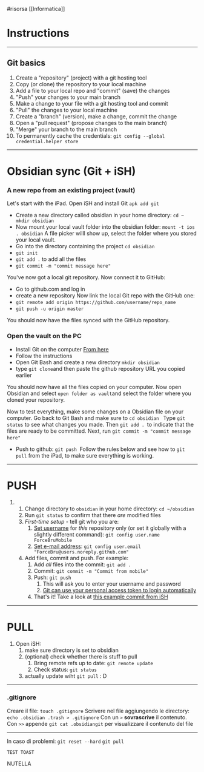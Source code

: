 #risorsa 
[[Informatica]]
# Instructions 
____
 
## Git basics

1.  Create a "repository" (project) with a git hosting tool 
2.  Copy (or clone) the repository to your local machine
3.  Add a file to your local repo and "commit" (save) the changes
4.  "Push" your changes to your main branch
5.  Make a change to your file with a git hosting tool and commit
6.  "Pull" the changes to your local machine
7.  Create a "branch" (version), make a change, commit the change
8.  Open a "pull request" (propose changes to the main branch)
9.  "Merge" your branch to the main branch
10. To permanently cache the credentials: `git config --global credential.helper store`
___
# Obsidian sync (Git + iSH)
### A new repo from an existing project (vault)
Let's start with the iPad. Open iSH and install Git `apk add git`
- Create a new directory called obsidian in your home directory: `cd ~ mkdir obsidian`
- Now mount your local vault folder into the obsidian folder: `mount -t ios . obsidian` A file picker willl show up, select the folder where you stored your local vault. 
- Go into the directory containing the project `cd obsidian`
- `git init`
- `git add .` to add all the files
- `git commit -m "commit message here"`

You've now got a local git repository. Now connect it to GitHub: 
- Go to github.com and log in 
- create a new repository
Now link the local Git repo with the GitHub one: 
- `git remote add origin https://github.com/username/repo_name`
- `git push -u origin master`

You should now have the files synced with the GitHub repository. 

### Open the vault on the PC

- Install Git on the computer [From here](https://git-scm.com/downloads)
- Follow the instructions 
- Open Git Bash and create a new directory `mkdir obsidian`
- type `git clone`and then paste the github repository URL you copied earlier 

You should now have all the files copied on your computer. Now open Obsidian and select `open folder as vault`and select the folder where you cloned your repository. 

Now to test everything, make some changes on a Obsidian file on your computer. Go back to Git Bash and make sure to `cd obsidian `
Type `git status` to see what changes you made. Then `git add . `to indicate that the files are ready to be committed. Next, run `git commit -m "commit message here"` 
- Push to github: `git push` 
Follow the rules below and see how to `git pull` from the iPad, to make sure everything is working. 

____
# PUSH
1.  1.  Change directory to `obsidian` in your home directory: `cd ~/obsidian`
    2.  Run `git status` to confirm that there _are_ modified files
    3.  _First-time setup_ - tell git who you are:
        1.  [Set username](https://docs.github.com/en/get-started/getting-started-with-git/setting-your-username-in-git) for _this_ repository only (or set it globally with a slightly different command): `git config user.name ForceBruMobile`
        2.  [Set e-mail address](https://docs.github.com/en/github/setting-up-and-managing-your-github-user-account/managing-email-preferences/setting-your-commit-email-address#setting-your-commit-email-address-in-git): `git config user.email "ForceBru@users.noreply.github.com"`
    4.  Add files, commit and push. For example:
        1.  Add _all_ files into the commit: `git add .`
        2.  Commit: `git commit -m "Commit from mobile"`
        3.  Push: `git push`
            1.  This will ask you to enter your username and password
            2.  [Git can use your personal access token to login automatically](https://docs.github.com/en/get-started/getting-started-with-git/why-is-git-always-asking-for-my-password)
        4.  That's it! Take a look at [this example commit from iSH](https://github.com/ForceBru/ObsidianVaultTest/commit/f642c3334a870ca8ab2aa1355528403502433b2b)

___

# PULL 
1. Open iSH: 
	1. make sure directory is set to obsidian
	2. (optional) check whether there is stuff to pull 
		1. Bring remote refs  up to date: `git remote update`
		2. Check status: `git status`
	3. actually update wiht `git pull`
: D

___
### .gitignore
Creare il file: 
`touch .gitignore`
Scrivere nel file aggiungendo le directory: 
`echo .obsidian .trash > .gitignore`
Con un `>` **sovrascrive** il contenuto. Con `>>` appende
`git cat .obsidiangit` per visualizzare il contenuto del file 

----
In caso di problemi: 
	`git reset --hard`
	`git pull`
	
	
	TEST TOAST
NUTELLA